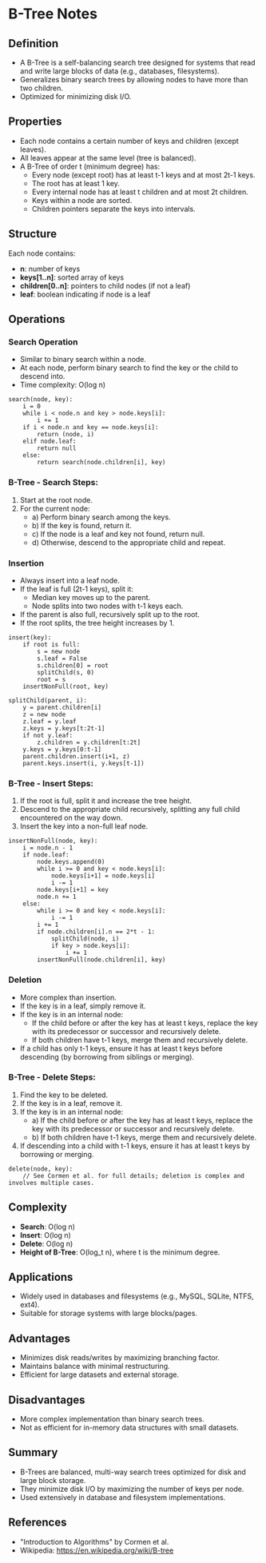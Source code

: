 # B-Tree Notes

## Definition
- A B-Tree is a self-balancing search tree designed for systems that read and write large blocks of data (e.g., databases, filesystems).
- Generalizes binary search trees by allowing nodes to have more than two children.
- Optimized for minimizing disk I/O.

## Properties
- Each node contains a certain number of keys and children (except leaves).
- All leaves appear at the same level (tree is balanced).
- A B-Tree of order t (minimum degree) has:
  - Every node (except root) has at least t-1 keys and at most 2t-1 keys.
  - The root has at least 1 key.
  - Every internal node has at least t children and at most 2t children.
  - Keys within a node are sorted.
  - Children pointers separate the keys into intervals.

## Structure
Each node contains:
- **n**: number of keys
- **keys[1..n]**: sorted array of keys
- **children[0..n]**: pointers to child nodes (if not a leaf)
- **leaf**: boolean indicating if node is a leaf

## Operations

### Search Operation
- Similar to binary search within a node.
- At each node, perform binary search to find the key or the child to descend into.
- Time complexity: O(log n)

```pseudocode
search(node, key):
    i = 0
    while i < node.n and key > node.keys[i]:
        i += 1
    if i < node.n and key == node.keys[i]:
        return (node, i)
    elif node.leaf:
        return null
    else:
        return search(node.children[i], key)
```

### B-Tree - Search Steps:
1. Start at the root node.
2. For the current node:
   - a) Perform binary search among the keys.
   - b) If the key is found, return it.
   - c) If the node is a leaf and key not found, return null.
   - d) Otherwise, descend to the appropriate child and repeat.

### Insertion
- Always insert into a leaf node.
- If the leaf is full (2t-1 keys), split it:
  - Median key moves up to the parent.
  - Node splits into two nodes with t-1 keys each.
- If the parent is also full, recursively split up to the root.
- If the root splits, the tree height increases by 1.

```pseudocode
insert(key):
    if root is full:
        s = new node
        s.leaf = False
        s.children[0] = root
        splitChild(s, 0)
        root = s
    insertNonFull(root, key)

splitChild(parent, i):
    y = parent.children[i]
    z = new node
    z.leaf = y.leaf
    z.keys = y.keys[t:2t-1]
    if not y.leaf:
        z.children = y.children[t:2t]
    y.keys = y.keys[0:t-1]
    parent.children.insert(i+1, z)
    parent.keys.insert(i, y.keys[t-1])
```

### B-Tree - Insert Steps:
1. If the root is full, split it and increase the tree height.
2. Descend to the appropriate child recursively, splitting any full child encountered on the way down.
3. Insert the key into a non-full leaf node.

```pseudocode
insertNonFull(node, key):
    i = node.n - 1
    if node.leaf:
        node.keys.append(0)
        while i >= 0 and key < node.keys[i]:
            node.keys[i+1] = node.keys[i]
            i -= 1
        node.keys[i+1] = key
        node.n += 1
    else:
        while i >= 0 and key < node.keys[i]:
            i -= 1
        i += 1
        if node.children[i].n == 2*t - 1:
            splitChild(node, i)
            if key > node.keys[i]:
                i += 1
        insertNonFull(node.children[i], key)
```

### Deletion
- More complex than insertion.
- If the key is in a leaf, simply remove it.
- If the key is in an internal node:
  - If the child before or after the key has at least t keys, replace the key with its predecessor or successor and recursively delete.
  - If both children have t-1 keys, merge them and recursively delete.
- If a child has only t-1 keys, ensure it has at least t keys before descending (by borrowing from siblings or merging).

### B-Tree - Delete Steps:
1. Find the key to be deleted.
2. If the key is in a leaf, remove it.
3. If the key is in an internal node:
   - a) If the child before or after the key has at least t keys, replace the key with its predecessor or successor and recursively delete.
   - b) If both children have t-1 keys, merge them and recursively delete.
4. If descending into a child with t-1 keys, ensure it has at least t keys by borrowing or merging.

```pseudocode
delete(node, key):
    // See Cormen et al. for full details; deletion is complex and involves multiple cases.
```

## Complexity
- **Search**: O(log n)
- **Insert**: O(log n)
- **Delete**: O(log n)
- **Height of B-Tree**: O(log_t n), where t is the minimum degree.

## Applications
- Widely used in databases and filesystems (e.g., MySQL, SQLite, NTFS, ext4).
- Suitable for storage systems with large blocks/pages.

## Advantages
- Minimizes disk reads/writes by maximizing branching factor.
- Maintains balance with minimal restructuring.
- Efficient for large datasets and external storage.

## Disadvantages
- More complex implementation than binary search trees.
- Not as efficient for in-memory data structures with small datasets.

## Summary
- B-Trees are balanced, multi-way search trees optimized for disk and large block storage.
- They minimize disk I/O by maximizing the number of keys per node.
- Used extensively in database and filesystem implementations.

## References
- "Introduction to Algorithms" by Cormen et al.
- Wikipedia: https://en.wikipedia.org/wiki/B-tree
